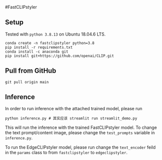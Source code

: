 #FastCLIPstyler

## Setup
Tested with `python 3.8.13` on Ubuntu 18.04.6 LTS.

```
conda create -n fastclipstyler python=3.8
pip install -r requirements.txt
conda install -c anaconda git
pip install git+https://github.com/openai/CLIP.git
```

## Pull from GitHub
```
git pull origin main
```

## Inference


In order to run inference with the attached trained model, please run
```
python inference.py # 其实应该 streamlit run streamlit_demo.py
```

This will run the inference with the trained FastCLIPstyler model.
To change the text prompt/content image, please change the `test_prompts` variable in `inference.py`.

To run the EdgeCLIPstyler model, please run change the `text_encoder` feild in the `params` class to from `fastclipstyler` to `edgeclipstyler`.



